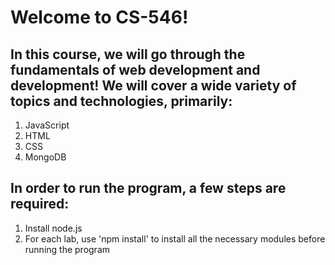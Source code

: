 # Welcome to CS-546!

## In this course, we will go through the fundamentals of web development and development! We will cover a wide variety of topics and technologies, primarily:

1. JavaScript
2. HTML
3. CSS
4. MongoDB

## In order to run the program, a few steps are required:

1. Install node.js
2. For each lab, use 'npm install' to install all the necessary modules before running the program
